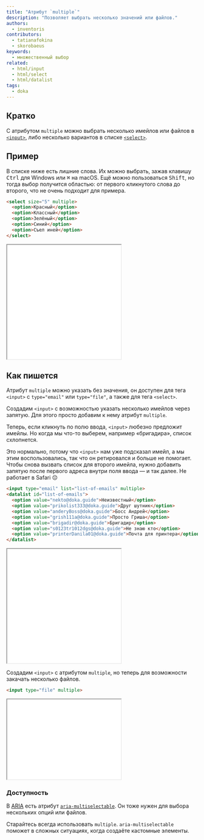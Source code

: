 ```yaml
---
title: "Атрибут `multiple`"
description: "Позволяет выбрать несколько значений или файлов."
authors:
  - inventoris
contributors:
  - tatianafokina
  - skorobaeus
keywords:
  - множественный выбор
related:
  - html/input
  - html/select
  - html/datalist
tags:
  - doka
---
```


## Кратко

С атрибутом `multiple` можно выбрать несколько имейлов или файлов в [`<input>`](/html/input/), либо несколько вариантов в списке [`<select>`](/html/select/).

## Пример

В списке ниже есть лишние слова. Их можно выбрать, зажав клавишу <kbd>Ctrl</kbd> для Windows или <kbd>⌘</kbd> на macOS. Ещё можно пользоваться <kbd>Shift</kbd>, но тогда выбор получится областью: от первого кликнутого слова до второго, что не очень подходит для примера.

```html
<select size="5" multiple>
  <option>Красный</option>
  <option>Классный</option>
  <option>Зелёный</option>
  <option>Синий</option>
  <option>Съел иней</option>
</select>
```

<iframe title="Базовый пример" src="demos/basic/" height="300"></iframe>

## Как пишется

Атрибут `multiple` можно указать без значения, он доступен для тега `<input>` с `type="email"` или `type="file"`, а также для тега `<select>`.

Создадим `<input>` с возможностью указать несколько имейлов через запятую. Для этого просто добавим к нему атрибут `multiple`.

Теперь, если кликнуть по полю ввода, `<input>` любезно предложит имейлы. Но когда мы что-то выберем, например «бригадира», список схлопнется.

Это нормально, потому что `<input>` нам уже подсказал имейл, а мы этим воспользовались, так что он ретировался и больше не помогает. Чтобы снова вызвать список для второго имейла, нужно добавить запятую после первого адреса внутри поля ввода — и так далее. Не работает в Safari 😔

```html
<input type="email" list="list-of-emails" multiple>
<datalist id="list-of-emails">
  <option value="nekto@doka.guide">Неизвестный</option>
  <option value="prikolist333@doka.guide">Друг шутник</option>
  <option value="anderyBoss@doka.guide">Босс Андрей</option>
  <option value="grish111a@doka.guide">Просто Гриша</option>
  <option value="brigadir@doka.guide">Бригадир</option>
  <option value="s0123tr1012dgs@doka.guide">Не знаю кто</option>
  <option value="printerDanila01@doka.guide">Почта для принтера</option>
</datalist>
```

<iframe title="Множественный выбор имейлов" src="demos/multiple-input-email/" height="300"></iframe>

Создадим `<input>` с атрибутом `multiple`, но теперь для возможности закачать несколько файлов.

```html
<input type="file" multiple>
```

<iframe title="Множественный выбор файлов" src="demos/multiple-input-files/" height="210"></iframe>

### Доступность

В [ARIA](/a11y/aria-intro/) есть атрибут [`aria-multiselectable`](/a11y/aria-multiselectable/). Он тоже нужен для выбора нескольких опций или файлов.

Старайтесь всегда использовать `multiple`. `aria-multiselectable` поможет в сложных ситуациях, когда создаёте кастомные элементы.
